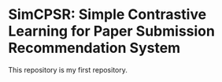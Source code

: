 # SimCPSR: Simple Contrastive Learning for Paper Submission Recommendation System
This repository is my first repository.
